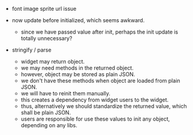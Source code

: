  - font image sprite url issue
 - now update before initialized, which seems awkward. 
   - since we have passed value after init, perhaps the init update is totally unnecessary?

 - stringify / parse
   - widget may return object.
   - we may need methods in the returned object.
   - however, object may be stored as plain JSON.
   - we don't have these methods when object are loaded from plain JSON.
   - we will have to reinit them manually.
   - this creates a dependency from widget users to the widget.
   - thus, alternatively we should standardize the returned value, which shall be plain JSON.
   - users are responsible for use these values to init any object, depending on any libs.
